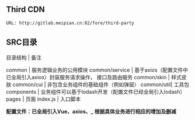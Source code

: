 ## Third CDN

```
URL: http://gitlab.meipian.cn:82/fore/third-party

```

## SRC目录

目录结构 | 备注

common | 服务逻辑业务的公用模块
common/service | 基于axios（配置文件中已全局引入axios）封装服务请求操作， 接口及路由服务
common/skin | 样式皮肤
common/cui | 非包含业务组件的基础组件（例如弹层）
common/util| 工具包
components | 业务组件可以基于lodash开发（配置文件已经全局引入lodash）
pages | 页面
index.js | 入口脚本

**配置文件：已全局引入Vue、axios、_ 根据具体业务进行相应的增加及删减**
